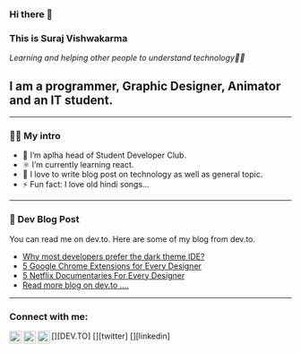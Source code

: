 ### Hi there 👋



### This is Suraj Vishwakarma 

*Learning and helping other people to understand technology👨‍💻*

## I am a programmer, Graphic Designer, Animator and an IT student.

---

### 👨‍💻 My intro 
- 🔭 I’m aplha head of Student Developer Club.
- ⚛️ I’m currently learning react.
- 📝 I love to write blog post on technology as well as general topic.
- ⚡ Fun fact: I love old hindi songs...

---

### 📓 Dev Blog Post
You can read me on dev.to. Here are some of my blog from dev.to.

- [Why most developers prefer the dark theme IDE?](https://dev.to/surajsrv11/why-most-developers-prefer-the-dark-theme-ide-1ml7)
- [5 Google Chrome Extensions for Every Designer](https://dev.to/surajsrv11/5-google-chrome-extension-for-every-designer-8hd)
- [5 Netflix Documentaries For Every Designer](https://dev.to/surajsrv11/5-netflix-documentaries-for-every-designer-3a4g)
- [Read more blog on dev.to ....](https://dev.to/surajsrv11)

---

### Connect with me:

[<img align="left" alt="surajsrv11 | DEV" width="22px" src="https://www.codemade.io/wp-content/uploads/2020/09/nodegui-react-component-by-component-dev-1600486961gnk48.png" />][DEV.TO]
[<img align="left" alt="surajsrv11 | Twitter" width="22px" src="https://cdn.jsdelivr.net/npm/simple-icons@v3/icons/twitter.svg" />][twitter]
[<img align="left" alt="surajsrv11 | LinkedIn" width="22px" src="https://cdn.jsdelivr.net/npm/simple-icons@v3/icons/linkedin.svg" />][linkedin]

<br />
